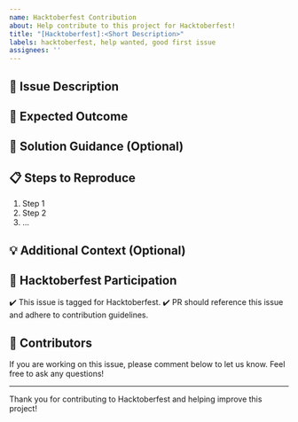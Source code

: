 ```yaml
---
name: Hacktoberfest Contribution
about: Help contribute to this project for Hacktoberfest!
title: "[Hacktoberfest]:<Short Description>"
labels: hacktoberfest, help wanted, good first issue
assignees: ''
---
```


## 📝 Issue Description

<!-- Describe the issue in detail. Include any background or context that might help the contributor understand the task. -->

## 🎯 Expected Outcome

<!-- Outline the expected result or goal for this issue. What should be done or achieved? -->

## 🔧 Solution Guidance (Optional)

<!-- If applicable, provide hints or tips that might help the contributor. You can point to documentation, code files, or similar issues. -->

## 📋 Steps to Reproduce

<!-- List detailed steps for reproducing the issue (if applicable). -->

1. Step 1
2. Step 2
3. ...

## 💡 Additional Context (Optional)

<!-- Add any additional information, code snippets, logs, or references that may help the contributor in resolving the issue. -->

## 🎃 Hacktoberfest Participation

✔️ This issue is tagged for Hacktoberfest.
✔️ PR should reference this issue and adhere to contribution guidelines.

## 👥 Contributors

If you are working on this issue, please comment below to let us know. Feel free to ask any questions!

---

Thank you for contributing to Hacktoberfest and helping improve this project!
